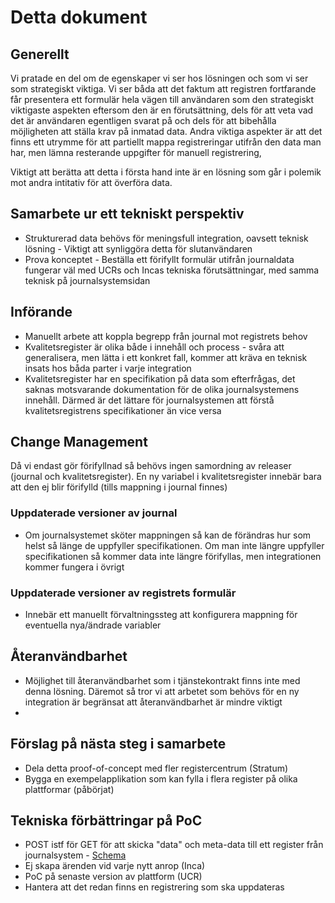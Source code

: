 
# Detta dokument

## Generellt

Vi pratade en del om de egenskaper vi ser hos lösningen och som vi ser som strategiskt viktiga. Vi ser båda att det faktum att registren fortfarande får presentera ett formulär hela vägen till användaren som den strategiskt viktigaste aspekten eftersom den är en förutsättning, dels för att veta vad det är användaren egentligen svarat på och dels för att bibehålla möjligheten att ställa krav på inmatad data. Andra viktiga aspekter är att det finns ett utrymme för att partiellt mappa registreringar utifrån den data man har, men lämna resterande uppgifter för manuell registrering, 

Viktigt att berätta att detta i första hand inte är en lösning som går i polemik mot andra intitativ för att överföra data.

## Samarbete ur ett tekniskt perspektiv

* Strukturerad data behövs för meningsfull integration, oavsett teknisk lösning - Viktigt att synliggöra detta för slutanvändaren 
* Prova konceptet - Beställa ett förifyllt formulär utifrån journaldata fungerar väl med UCRs och Incas tekniska förutsättningar, med samma teknisk på journalsystemsidan
 


## Införande
* Manuellt arbete att koppla begrepp från journal mot registrets behov 
* Kvalitetsregister är olika både i innehåll och process - svåra att generalisera, men lätta i ett konkret fall, kommer att kräva en teknisk insats hos båda parter i varje integration 
* Kvalitetsregister har en specifikation på data som efterfrågas, det saknas motsvarande dokumentation för de olika journalsystemens innehåll. Därmed är det lättare för journalsystemen att förstå kvalitetsregistrens specifikationer än vice versa

## Change Management
Då vi endast gör förifyllnad så behövs ingen samordning av releaser (journal och kvalitetsregister). En ny variabel i kvalitetsregister innebär bara att den ej blir förifylld (tills mappning i journal finnes)

### Uppdaterade versioner av journal
* Om journalsystemet sköter mappningen så kan de förändras hur som helst så länge de uppfyller specifikationen. Om man inte längre uppfyller specifikationen så kommer data inte längre förifyllas, men integrationen kommer fungera i övrigt

### Uppdaterade versioner av registrets formulär
* Innebär ett manuellt förvaltningssteg att konfigurera mappning för eventuella nya/ändrade variabler 

## Återanvändbarhet
* Möjlighet till återanvändbarhet som i tjänstekontrakt finns inte med denna lösning. Däremot så tror vi att arbetet som behövs för en ny integration är begränsat att återanvändbarhet är mindre viktigt
* 

## Förslag på nästa steg i samarbete
* Dela detta proof-of-concept med fler registercentrum (Stratum)
* Bygga en exempelapplikation som kan fylla i flera register på olika plattformar (påbörjat)


## Tekniska förbättringar på PoC
* POST istf för GET för att skicka "data" och meta-data till ett register från journalsystem  - [Schema](../schema/registration-schema.json)
* Ej skapa ärenden vid varje nytt anrop (Inca)
* PoC på senaste version av plattform (UCR) 
* Hantera att det redan finns en registrering som ska uppdateras 

  
  
